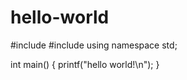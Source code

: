 # hello-world
#include<cstdio>
#include<cstring>
using namespace std;

int main()
{
    printf("hello world!\n");
}
